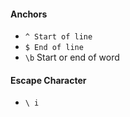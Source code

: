 #### Anchors
* `^ Start of line`
* `$ End of line`
* `\b` Start or end of word

#### Escape Character
* `\ i`